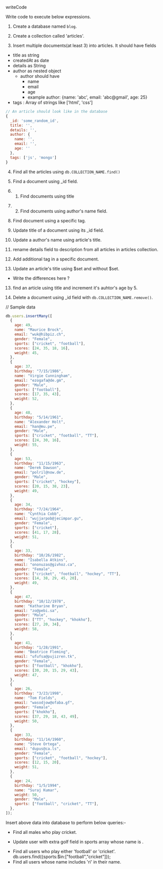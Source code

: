 writeCode

Write code to execute below expressions.

1. Create a database named `blog`.
<!-- use Blog -->
2. Create a collection called 'articles'.
<!-- db.createCollections('articles') -->
3. Insert multiple documents(at least 3) into articles. It should have fields
<!-- db.articles.insertMany ({title:'wings of fire',details:"umakant rajput",author:{
  name:"umakant rajput",
  email:"lodhiumakant800@gmail.com",
  age:23
},
tegs:["Js","Mongo"]
}) -->

- title as string
- createdAt as date
- details as String
- author as nested object
  - author should have
    - name
    - email
    - age
    - example author: {name: 'abc', email: 'abc@gmail', age: 25}
- tags : Array of strings like ['html', 'css']

```js
// An article should look like in the database
{
  _id: 'some_random_id',
  title: '',
  details: '',
  author: {
    name: '',
    email: '',
    age: ''
  },
  tags: ['js', 'mongo']
}
```

4. Find all the articles using `db.COLLECTION_NAME.find()`
<!-- db.article.find() -->
5. Find a document using \_id field.
<!-- db.articles.find(_id:objectId) -->
6. 1. Find documents using title
<!-- db.articles.find(title:"matching the name of title") -->
7. 2. Find documents using author's name field.
<!-- db.articles.find(author.name:same name of author) -->
8. Find document using a specific tag.
<!-- db.articles.find(_id:objectId) -->

9. Update title of a document using its \_id field.
<!-- db.article.update({_id:gave the name of objectId},{$set:{
  title:"Wings of Fire"
}}) -->
10. Update a author's name using article's title.
<!-- db.articles.update({title:give the name of title},{$set:{
  "author.name":"change the name of author" 
}}) -->
11. rename details field to description from all articles in articles collection.
<!-- db.articles.rename(details:"enter the details name ") -->
12. Add additional tag in a specific document.
<!-- db.article.update({title:"same name of title"},{$push:{tags:"Mongo"}}) -->
13. Update an article's title using $set and without $set.
<!-- db.articles.update({$set{title:"change the title name "}}) -->

- Write the differences here ?
<!-- we are using updateOne key to update the value of title  -->

13. find an article using title and increment it's auhtor's age by 5.


14. Delete a document using \_id field with `db.COLLECTION_NAME.remove()`.
<!-- db.articles.remove(_id:sam id this ) -->
// Sample data

```js
db.users.insertMany([
  {
    age: 49,
    name: "Maurice Brock",
    email: "wuk@hibpiz.ch",
    gender: "Female",
    sports: ["cricket", "football"],
    scores: [24, 35, 18, 16],
    weight: 45,
  },
  {
    age: 37,
    birthday: "7/15/1986",
    name: "Virgie Cunningham",
    email: "ezogafa@de.gm",
    gender: "Male",
    sports: ["football"],
    scores: [17, 35, 43],
    weight: 52,
  },
  {
    age: 48,
    birthday: "5/14/1961",
    name: "Alexander Holt",
    email: "han@mu.pe",
    gender: "Male",
    sports: ["cricket", "football", "TT"],
    scores: [24, 30, 16],
    weight: 55,
  },
  {
    age: 53,
    birthday: "11/15/1963",
    name: "Derek Dawson",
    email: "polril@now.de",
    gender: "Male",
    sports: ["cricket", "hockey"],
    scores: [20, 15, 38, 23],
    weight: 49,
  },
  {
    age: 34,
    birthday: "7/24/1964",
    name: "Cynthia Cobb",
    email: "wujjarpob@jecimpar.gu",
    gender: "Female",
    sports: ["cricket"],
    scores: [41, 17, 28],
    weight: 51,
  },
  {
    age: 33,
    birthday: "10/26/1982",
    name: "Isabella Atkins",
    email: "ononuzas@givhoz.ca",
    gender: "Female",
    sports: ["cricket", "football", "hockey", "TT"],
    scores: [14, 38, 29, 45, 20],
    weight: 49,
  },
  {
    age: 47,
    birthday: "10/12/1978",
    name: "Katharine Bryan",
    email: "zo@pebi.sa",
    gender: "Male",
    sports: ["TT", "hockey", "khokho"],
    scores: [27, 20, 34],
    weight: 58,
  },
  {
    age: 41,
    birthday: "1/28/1991",
    name: "Beatrice Fleming",
    email: "ufufsa@pujizren.tk",
    gender: "Female",
    sports: ["football", "khokho"],
    scores: [30, 20, 15, 29, 43],
    weight: 47,
  },
  {
    age: 26,
    birthday: "3/23/1998",
    name: "Tom Fields",
    email: "wasodjow@ofaba.gf",
    gender: "Female",
    sports: ["khokho"],
    scores: [37, 29, 18, 43, 49],
    weight: 50,
  },
  {
    age: 33,
    birthday: "11/14/1960",
    name: "Steve Ortega",
    email: "dupus@ca.ls",
    gender: "Female",
    sports: ["cricket", "football", "hockey"],
    scores: [12, 15, 20],
    weight: 51,
  },
  {
    age: 24,
    birthday: "1/5/1994",
    name: "Suraj Kumar",
    weight: 50,
    gender: "Male",
    sports: ["football", "cricket", "TT"],
  },
]);
```

Insert above data into database to perform below queries:-

- Find all males who play cricket.
<!-- db.users.find({gender:"male",sports:"cricket"}.pretty(); -->
- Update user with extra golf field in sports array whose name is .
<!-- db.users.update({name:""Steve Ortega""},{$push:{sports:"golf"}}) -->
- Find all users who play either 'football' or 'cricket'.
db.users.find({sports:$in:["football","cricket"]});
- Find all users whose name includes 'ri' in their name.
<!-- db.users.find({name:/ri/i}); -->
